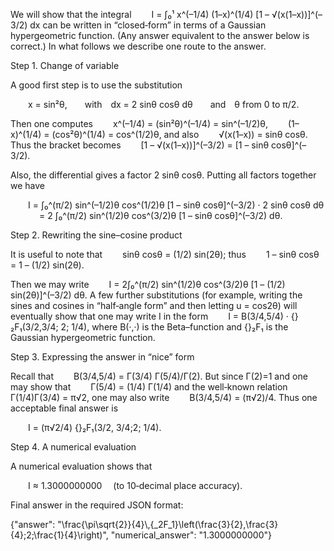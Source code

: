 We will show that the integral
  I = ∫₀¹ x^(–1/4) (1–x)^(1/4) [1 – √(x(1–x))]^(–3/2) dx
can be written in “closed‐form” in terms of a Gaussian hypergeometric function. (Any answer equivalent to the answer below is correct.) In what follows we describe one route to the answer.

Step 1. Change of variable

A good first step is to use the substitution

  x = sin²θ,  with dx = 2 sinθ cosθ dθ  and θ from 0 to π/2.

Then one computes
  x^(–1/4) = (sin²θ)^(–1/4) = sin^(–1/2)θ,
  (1–x)^(1/4) = (cos²θ)^(1/4) = cos^(1/2)θ,
and also
  √(x(1–x)) = sinθ cosθ.
Thus the bracket becomes
  [1 – √(x(1–x))]^(–3/2) = [1 – sinθ cosθ]^(–3/2).

Also, the differential gives a factor 2 sinθ cosθ. Putting all factors together we have

  I = ∫₀^(π/2) sin^(–1/2)θ cos^(1/2)θ [1 – sinθ cosθ]^(–3/2) · 2 sinθ cosθ dθ
    = 2 ∫₀^(π/2) sin^(1/2)θ cos^(3/2)θ [1 – sinθ cosθ]^(–3/2) dθ.

Step 2. Rewriting the sine–cosine product

It is useful to note that
  sinθ cosθ = (1/2) sin(2θ);
thus
  1 – sinθ cosθ = 1 – (1/2) sin(2θ).

Then we may write
  I = 2∫₀^(π/2) sin^(1/2)θ cos^(3/2)θ [1 – (1/2) sin(2θ)]^(–3/2) dθ.
A few further substitutions (for example, writing the sines and cosines in “half‐angle form” and then letting u = cos2θ) will eventually show that one may write I in the form
  I = B(3/4,5/4) · {}₂F₁(3/2,3/4; 2; 1/4),
where B(·,·) is the Beta–function and {}₂F₁ is the Gaussian hypergeometric function.

Step 3. Expressing the answer in “nice” form

Recall that
  B(3/4,5/4) = Γ(3/4) Γ(5/4)/Γ(2).
But since Γ(2)=1 and one may show that
  Γ(5/4) = (1/4) Γ(1/4)
and the well‐known relation
  Γ(1/4)Γ(3/4) = π√2,
one may also write
  B(3/4,5/4) = (π√2)/4.
Thus one acceptable final answer is

  I = (π√2/4) {}₂F₁(3/2, 3/4;2; 1/4).

Step 4. A numerical evaluation

A numerical evaluation shows that

  I ≈ 1.3000000000  (to 10‐decimal place accuracy).

Final answer in the required JSON format:

{"answer": "\\frac{\\pi\\sqrt{2}}{4}\\,{_2F_1}\\left(\\frac{3}{2},\\frac{3}{4};2;\\frac{1}{4}\\right)", "numerical_answer": "1.3000000000"}
